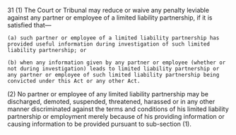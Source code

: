 31
(1) The Court or Tribunal may reduce or waive any penalty leviable against any partner or employee of a limited liability partnership, if it is satisfied that—

    (a)	such partner or employee of a limited liability partnership has provided useful information during investigation of such limited liability partnership; or

    (b)	when any information given by any partner or employee (whether or not during investigation) leads to limited liability partnership or any partner or employee of such limited liability partnership being convicted under this Act or any other Act.

(2) No partner or employee of any limited liability partnership may be discharged, demoted, suspended, threatened, harassed or in any other manner discriminated against the terms and conditions of his limited liability partnership or employment merely because of his providing information or causing information to be provided pursuant to sub-section (1).

